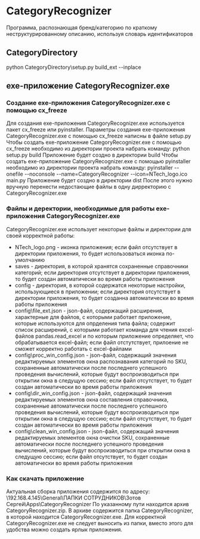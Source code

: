 # CategoryRecognizer
Программа, распознающая бренд/категорию по краткому неструктурированному описанию, используя словарь идентификаторов
## CategoryDirectory
python CategoryDirectory\setup.py build_ext --inplace
## exe-приложение CategoryRecognizer.exe
### Создание exe-приложения CategoryRecognizer.exe с помощью cx_freeze
Для создания exe-приложения CategoryRecognizer.exe используется пакет cx_freeze или pyinstaller.
Параметры создания exe-приложения CategoryRecognizer.exe с помощью cx_freeze написны в файле setup.py
Чтобы создать exe-приложение CategoryRecognizer.exe с помощью cx_freeze необходимо из директории проекта набрать команду:
python setup.py build
Приложение будет создно в директории build
Чтобы создать exe-приложение CategoryRecognizer.exe с помощью pyinstaller необходимо из директории проекта набрать команду:
pyinstaller --onefile --noconsole --name=CategoryRecognizer --icon=NTech_logo.ico main.py
Приложение будет создно в директории dist
После этого нужно вручную перенести недостающие файлы в одну дирректорию с CategoryRecognizer.exe

### Файлы и деректории, необходимые для работы exe-приложения CategoryRecognizer.exe
CategoryRecognizer.exe использует некоторые файлы и директории для своей корректной работы:
* NTech_logo.png - иконка приложения; если файл отсутствует в директории приложения, то будет использоваться иконка по-умолчанию
* saves - директория, в которой хранятся сохраненные справочники категорий; если директория отсутствует в директории приложения, то будет создан автоматически во время работы приложения
* config - директория, в которой содержатся некоторые настройки, использующиеся в приложении; если директория отсутствует в директории приложения, то будет созданна автоматически во время работы приложения
* config\file_ext.json - json-файл, содержащий расширения, характерные для файлов, с которыми работает приложение, которые используются для опрделения типа файла; содержит список расширений, с которыми работает команда для чтения excel-файлов pandas.read_excel и по которым приложение определяет, что обрабатывается excel-файл; если файл отстутствует, прилоение не сможет корректно работать с excel-файлами
* config\proc_win_config.json - json-файл, содержащий значения редактируемых элементов окна распознавания категорий по SKU, сохраненные автоматически после последнего успешного проведения вычислений, которые будут воспроизводиться при открытии окна в следущую сессию; если файл отсутствует, то будет создан автоматически во время работы приложения
* config\dir_win_config.json - json-файл, содержащий значения редактируемых элементов окна составления справочника, сохраненные автоматически после последнего успешного проведения вычислений, которые будут воспроизводиться при открытии окна в следущую сессию; если файл отсутствует, то будет создан автоматически во время работы приложения
* config\clean_win_config.json - json-файл, содержащий значения редактируемых элементов окна очистки SKU, сохраненные автоматически после последнего успешного проведения вычислений, которые будут воспроизводиться при открытии окна в следущую сессию; если файл отсутствует, то будет создан автоматически во время работы приложения

### Как скачать приложение
Актуальная сборка приложения содержится по адресу:
\\192.168.4.145\General\ПАПКИ СОТРУДНИКОВ\Зотов Сергей\Apps\CategoryRecognizer
По указанному пути находится архив CategoryRecognizer.zip. В архиве содержится папка CategoryRecognizer, в которой находится CategoryRecognizer.exe. Для корректной CategoryRecognizer.exe не следует выносить из папки, вместо этого для удобства можно создать ярлык приложения.
